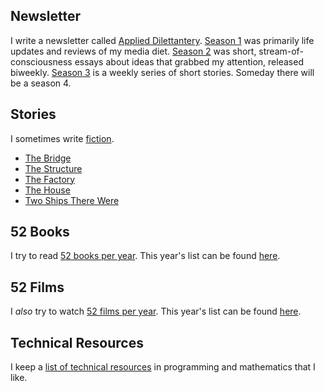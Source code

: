 ## Newsletter

I write a newsletter called [Applied Dilettantery](https://buttondown.email/rwblickhan). [Season 1](https://buttondown.email/rwblickhan/archive/soma-or-moving-to-san-francisco-and-living-to-tell/) was primarily life updates and reviews of my media diet. [Season 2](https://buttondown.email/rwblickhan/archive/misplaced-institutional-incentives-ad-s2e1/) was short, stream-of-consciousness essays about ideas that grabbed my attention, released biweekly. [Season 3](https://buttondown.email/rwblickhan/archive/the-house-part-i-s3e1/) is a weekly series of short stories. Someday there will be a season 4.

## Stories

I sometimes write [fiction](/stories).

* [The Bridge](/stories/thebridge)
* [The Structure](/stories/thestructure)
* [The Factory](/stories/thefactory)
* [The House](/stories/thehouse)
* [Two Ships There Were](/stories/twoshipstherewere)

## 52 Books

I try to read [52 books per year](/52books). This year's list can be found [here](/52books/2021).

## 52 Films

I *also* try to watch [52 films per year](/52films). This year's list can be found [here](/52films/2021).

## Technical Resources

I keep a [list of technical resources](/technicalresources) in programming and mathematics that I like.
